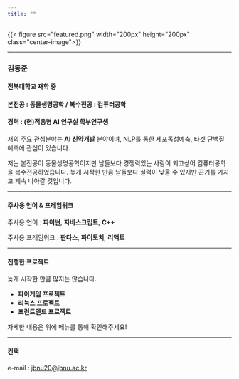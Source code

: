 ```yaml
---
title: ""
---
```

{{< figure src="featured.png" width="200px" height="200px" class="center-image">}}

***
### 김동준

#### 전북대학교 재학 중

#### 본전공 : 동물생명공학 / 복수전공 : 컴퓨터공학

#### 경력 : (현)적응형 AI 연구실 학부연구생
저의 주요 관심분야는 **AI 신약개발** 분야이며, NLP를 통한 세포독성예측, 타겟 단백질 예측에 관심이 있습니다.

저는 본전공이 동물생명공학이지만 남들보다 경쟁력있는 사람이 되고싶어 컴퓨터공학을 복수전공하였습니다.
늦게 시작한 만큼 남들보다 실력이 낮울 수 있지만 끈기를 가지고 계속 나아갈 것입니다.
***
#### 주사용 언어 & 프레임워크

주사용 언어 : **파이썬**, **자바스크립트**, **C++**

주사용 프레임워크 : **판다스**, **파이토치**, **리액트**
***
#### 진행한 프로젝트

늦게 시작한 만큼 많지는 않습니다. 

- **파이게임 프로젝트**
- **리눅스 프로젝트**
- **프런트엔드 프로젝트**

자세한 내용은 위에 메뉴를 통해 확인해주세요!
***
#### 컨택

e-mail : jbnu20@jbnu.ac.kr

